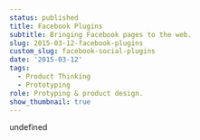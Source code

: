 ```yaml
---
status: published
title: Facebook Plugins
subtitle: Bringing Facebook pages to the web.
slug: 2015-03-12-facebook-plugins
custom_slug: facebook-social-plugins
date: '2015-03-12'
tags:
  - Product Thinking
  - Prototyping
role: Protyping & product design.
show_thumbnail: true
---
```

undefined